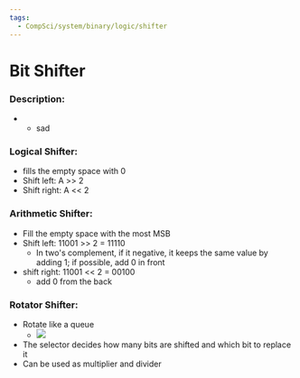 ```yaml
---
tags:
  - CompSci/system/binary/logic/shifter
---
```

# Bit Shifter
### Description:
- 
	- sad
### Logical Shifter:
- fills the empty space with 0
- Shift left: A >> 2
- Shift right: A << 2
### Arithmetic Shifter:
- Fill the empty space with the most MSB
- Shift left: 11001 >> 2 = 11110
	- In two's complement, if it negative, it keeps the same value by adding 1; if possible, add 0 in front
- shift right: 11001 << 2 = 00100
	- add 0 from the back
### Rotator Shifter:
- Rotate like a queue
	- ![](https://i.stack.imgur.com/C94CB.png)
- The selector decides how many bits are shifted and which bit to replace it
- Can be used as multiplier and divider
